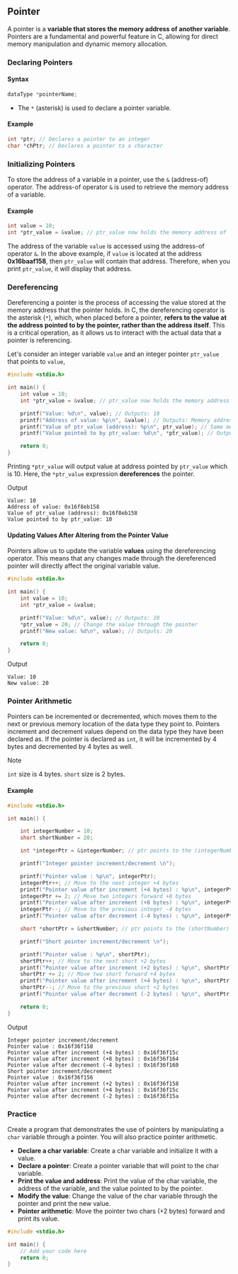 
## Pointer

A pointer is a **variable that stores the memory address of another variable**. Pointers are a fundamental and powerful feature in C, allowing for direct memory manipulation and dynamic memory allocation.

### Declaring Pointers

#### Syntax
```c
dataType *pointerName;
```

* The `*` (asterisk) is used to declare a pointer variable.

#### Example

```c
int *ptr; // Declares a pointer to an integer
char *chPtr; // Declares a pointer to a character
```

### Initializing Pointers

To store the address of a variable in a pointer, use the `&` (address-of) operator. The address-of operator `&` is used to retrieve the memory address of a variable.

#### Example

```c
int value = 10;
int *ptr_value = &value; // ptr_value now holds the memory address of 'value'
```
The address of the variable `value` is accessed using the address-of operator `&`. In the above example, if `value` is located at the address **0x16baaf158**, then `ptr_value` will contain that address. Therefore, when you print `ptr_value`, it will display that address.

### Dereferencing

Dereferencing a pointer is the process of accessing the value stored at the memory address that the pointer holds. In C, the dereferencing operator is the asterisk (`*`), which, when placed before a pointer, **refers to the value at the address pointed to by the pointer, rather than the address itself**. This is a critical operation, as it allows us to interact with the actual data that a pointer is referencing.

Let's consider an integer variable `value` and an integer pointer `ptr_value` that points to `value`,
```c
#include <stdio.h>

int main() {
    int value = 10;
    int *ptr_value = &value; // ptr_value now holds the memory address of 'value'

    printf("Value: %d\n", value); // Outputs: 10
    printf("Address of value: %p\n", &value); // Outputs: Memory address e.g, 0x16d793158
    printf("Value of ptr_value (address): %p\n", ptr_value); // Same memory address
    printf("Value pointed to by ptr_value: %d\n", *ptr_value); // Outputs: 10 (dereferencing)

    return 0;
}
```
Printing `*ptr_value` will output value at address pointed by `ptr_value` which is 10. Here, the `*ptr_value` expression **dereferences** the pointer.    

Output
```
Value: 10
Address of value: 0x16f8eb158
Value of ptr_value (address): 0x16f8eb158
Value pointed to by ptr_value: 10
```

#### Updating Values After Altering from the Pointer Value
Pointers allow us to update the variable **values** using the dereferencing operator. This means that any changes made through the dereferenced pointer will directly affect the original variable value.

```c
#include <stdio.h>

int main() {
    int value = 10;
    int *ptr_value = &value;

    printf("Value: %d\n", value); // Outputs: 10
    *ptr_value = 20; // Change the value through the pointer
    printf("New value: %d\n", value); // Outputs: 20

    return 0;
}
```
Output
```
Value: 10
New value: 20
```

### Pointer Arithmetic

Pointers can be incremented or decremented, which moves them to the next or previous memory location of the data type they point to.
Pointers increment and decrement values depend on the data type they have been declared as. If the pointer is declared as `int`, it will be incremented by 4 bytes and decremented by 4 bytes as well.

> [!NOTE]
> `int` size is 4 bytes.
> `short` size is 2 bytes.

#### Example
```c
#include <stdio.h>

int main() {

    int integerNumber = 10;
    short shortNumber = 20;

    int *integerPtr = &integerNumber; // ptr points to the (integerNumber)

    printf("Integer pointer increment/decrement \n");

    printf("Pointer value : %p\n", integerPtr); 
    integerPtr++; // Move to the next integer +4 bytes
    printf("Pointer value after increment (+4 bytes) : %p\n", integerPtr); 
    integerPtr += 2; // Move two integers forward +8 bytes
    printf("Pointer value after increment (+8 bytes) : %p\n", integerPtr); 
    integerPtr--; // Move to the previous integer -4 bytes
    printf("Pointer value after decrement (-4 bytes) : %p\n", integerPtr); 

    short *shortPtr = &shortNumber; // ptr points to the (shortNumber)

    printf("Short pointer increment/decrement \n");

    printf("Pointer value : %p\n", shortPtr); 
    shortPtr++; // Move to the next short +2 bytes
    printf("Pointer value after increment (+2 bytes) : %p\n", shortPtr); 
    shortPtr += 2; // Move two short forward +4 bytes
    printf("Pointer value after increment (+4 bytes) : %p\n", shortPtr); 
    shortPtr--; // Move to the previous short +2 bytes
    printf("Pointer value after decrement (-2 bytes) : %p\n", shortPtr); 

    return 0;
}
```

Output
```
Integer pointer increment/decrement 
Pointer value : 0x16f36f158
Pointer value after increment (+4 bytes) : 0x16f36f15c
Pointer value after increment (+8 bytes) : 0x16f36f164
Pointer value after decrement (-4 bytes) : 0x16f36f160
Short pointer increment/decrement 
Pointer value : 0x16f36f156
Pointer value after increment (+2 bytes) : 0x16f36f158
Pointer value after increment (+4 bytes) : 0x16f36f15c
Pointer value after decrement (-2 bytes) : 0x16f36f15a
```

### Practice

Create a program that demonstrates the use of pointers by manipulating a `char` variable through a pointer. You will also practice pointer arithmetic.

* **Declare a char variable**: Create a char variable and initialize it with a value.
* **Declare a pointer**: Create a pointer variable that will point to the char variable.
* **Print the value and address**: Print the value of the char variable, the address of the variable, and the value pointed to by the pointer.
* **Modify the value**: Change the value of the char variable through the pointer and print the new value.
* **Pointer arithmetic**: Move the pointer two chars (+2 bytes) forward and print its value.

```c
#include <stdio.h>

int main() {
    // Add your code here
    return 0;
}
```
